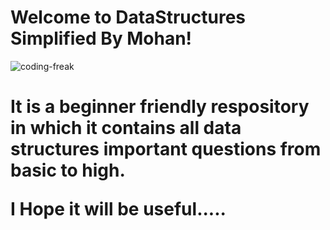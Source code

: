 # Welcome to DataStructures Simplified By Mohan!

![coding-freak](https://github.com/MohanKrishna-2003/DataStructures-Simplified-By-Mohan/assets/112927860/fc8cd742-c9a0-44bc-b800-014790eb9779)

<h1>
  It is a beginner friendly respository in which it contains all data structures important questions from basic to high.
  
  I Hope it will be useful.....
</h1>
